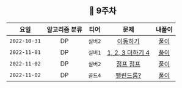 <div align="center">

## 📅 9주차

|      요일      | 알고리즘 분류 |  티어   |                      문제                       | 내풀이 |
|:------------:|:-------:|:-----:|:---------------------------------------------:| :---:|
| `2022-10-31` |   DP    | `실버2` | [이동하기](https://www.acmicpc.net/problem/11048) | [풀이](https://github.com/jangwon3828/Algorithm_Competition-Study/blob/woojin/9%EC%A3%BC%EC%B0%A8/9%EC%A3%BC%EC%B0%A8%20%EC%9A%B0%EC%A7%84/%EC%9D%B4%EB%8F%99%ED%95%98%EA%B8%B0.java) | 
| `2022-11-01` |   DP    | `실버1` | [1, 2, 3 더하기 4](https://www.acmicpc.net/problem/15989) | [풀이](https://github.com/jangwon3828/Algorithm_Competition-Study/blob/woojin/9%EC%A3%BC%EC%B0%A8/9%EC%A3%BC%EC%B0%A8%20%EC%9A%B0%EC%A7%84/1%2C%202%2C%203%20%EB%8D%94%ED%95%98%EA%B8%B0%204.java) | 
| `2022-11-02` |   DP    | `실버2` | [점프 점프](https://www.acmicpc.net/problem/11060) | [풀이](https://github.com/jangwon3828/Algorithm_Competition-Study/blob/woojin/9%EC%A3%BC%EC%B0%A8/9%EC%A3%BC%EC%B0%A8%20%EC%9A%B0%EC%A7%84/%EC%A0%90%ED%94%84%20%EC%A0%90%ED%94%84.java) | 
| `2022-11-02` |   DP    | `골드4` | [팰린드롬?](https://www.acmicpc.net/problem/10942) | [풀이](https://github.com/jangwon3828/Algorithm_Competition-Study/blob/woojin/9%EC%A3%BC%EC%B0%A8/9%EC%A3%BC%EC%B0%A8%20%EC%9A%B0%EC%A7%84/%ED%8C%B0%EB%A6%B0%EB%93%9C%EB%A1%AC.java) | 
</div>

